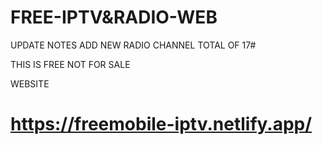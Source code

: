 # FREE-IPTV&RADIO-WEB


UPDATE NOTES
ADD NEW RADIO CHANNEL 
TOTAL OF 17#

THIS IS FREE NOT FOR SALE 

WEBSITE 
# https://freemobile-iptv.netlify.app/
